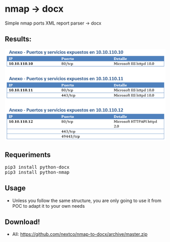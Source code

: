 # nmap -> docx
Simple nmap ports XML report parser -> docx

## Results:
![](img/result.png)

## Requeriments
<pre>
pip3 install python-docx
pip3 install python-nmap
</pre>

## Usage
- Unless you follow the same structure, you are only going to use it from POC to adapt it to your own needs

## Download!
- All: https://github.com/nextco/nmap-to-docx/archive/master.zip
